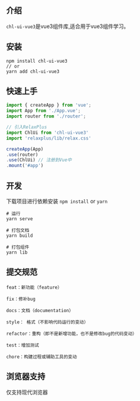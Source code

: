 <div align="center">
</div>

## 介绍
`chl-ui-vue3`是vue3组件库,适合用于vue3组件学习。


## 安装
```
npm install chl-ui-vue3
// or
yarn add chl-ui-vue3
```


## 快速上手
```js
import { createApp } from 'vue';
import App from './App.vue';
import router from './router';

// 引入RelaxPlus
import ChlUi from 'chl-ui-vue3'
import 'relaxplus/lib/relax.css'

createApp(App)
.use(router)
.use(ChlUi) // 注册到Vue中
.mount('#app')
```

## 开发
下载项目进行依赖安装 `npm install` or `yarn`

```
# 运行
yarn serve

# 打包文档
yarn build

# 打包组件
yarn lib
```

## 提交规范
```
feat：新功能（feature）

fix：修补bug

docs：文档（documentation）

style： 格式（不影响代码运行的变动）

refactor：重构（即不是新增功能，也不是修改bug的代码变动）

test：增加测试

chore：构建过程或辅助工具的变动
```
## 浏览器支持
仅支持现代浏览器

